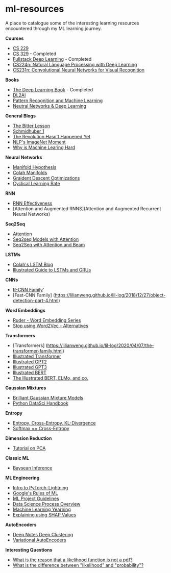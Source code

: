 # ml-resources

A place to catalogue some of the interesting learning resources encountered through my ML learning journey.


**Courses**
* [CS 229](https://see.stanford.edu/Course/CS229)
* [CS 329](https://stanford-cs329s.github.io/syllabus.html) - Completed
* [Fullstack Deep Learning](https://fullstackdeeplearning.com/spring2021/) - Completed
* [CS224n: Natural Language Processing with Deep Learning](http://web.stanford.edu/class/cs224n/)
* [CS231n: Convolutional Neural Networks for Visual Recognition](http://cs231n.stanford.edu/schedule.html)
  
**Books**
* [The Deep Learning Book](https://www.deeplearningbook.org/) - Completed
* [DL2AI](https://d2l.ai/index.html)
* [Pattern Recognition and Machine Learning](https://www.goodreads.com/book/show/55881.Pattern_Recognition_and_Machine_Learning)
* [Neutral Networks & Deep Learning](http://neuralnetworksanddeeplearning.com/)


**General Blogs**
* [The Bitter Lesson](http://www.incompleteideas.net/IncIdeas/BitterLesson.html)
* [Schmidhuber 1](https://people.idsia.ch/~juergen/most-cited-neural-nets.html)
* [The Revolution Hasn't Happened Yet](https://medium.com/@mijordan3/artificial-intelligence-the-revolution-hasnt-happened-yet-5e1d5812e1e7)
* [NLP's ImageNet Moment](https://thegradient.pub/nlp-imagenet/)
* [Why is Machine Learing Hard](http://ai.stanford.edu/~zayd/why-is-machine-learning-hard.html)

**Neural Networks**
* [Manifold Hypothesis](https://deepai.org/machine-learning-glossary-and-terms/manifold-hypothesis)
* [Colah Manifolds](https://colah.github.io/posts/2014-03-NN-Manifolds-Topology/)
* [Graident Descent Optimizations](https://ruder.io/optimizing-gradient-descent/)
* [Cyclical Learning Rate](https://arxiv.org/pdf/1506.01186.pdf)

**RNN**
* [RNN Effectiveness](http://karpathy.github.io/2015/05/21/rnn-effectiveness/)
* [Attention and Augmented RNNS](Attention and Augmented Recurrent Neural Networks)

**Seq2Seq**
* [Attention](https://lilianweng.github.io/lil-log/2018/06/24/attention-attention.html#a-family-of-attention-mechanisms)
* [Seq2seq Models with Attention](https://jalammar.github.io/visualizing-neural-machine-translation-mechanics-of-seq2seq-models-with-attention/)
* [Seq2Seq with Attention and Beam](https://guillaumegenthial.github.io/sequence-to-sequence.html)

**LSTMs**
* [Colah's LSTM Blog](https://colah.github.io/posts/2015-08-Understanding-LSTMs/)
* [Illustrated Guide to LSTMs and GRUs](https://towardsdatascience.com/illustrated-guide-to-lstms-and-gru-s-a-step-by-step-explanation-44e9eb85bf21)

**CNNs**
* [R-CNN Family](https://lilianweng.github.io/lil-log/2017/12/31/object-recognition-for-dummies-part-3.html)'
* [Fast-CNN Family] (https://lilianweng.github.io/lil-log/2018/12/27/object-detection-part-4.html)

**Word Embeddings**
* [Ruder - Word Embedding Series](https://ruder.io/word-embeddings-1/)
* [Stop using Word2Vec - Alternatives](https://multithreaded.stitchfix.com/blog/2017/10/18/stop-using-word2vec/)

**Transformers**
* [Transformers] (https://lilianweng.github.io/lil-log/2020/04/07/the-transformer-family.html)
* [Illustrated Transformer](http://jalammar.github.io/illustrated-transformer/)
* [Illustrated GPT2](http://jalammar.github.io/illustrated-gpt2/)
* [Illustrated GPT3](http://jalammar.github.io/how-gpt3-works-visualizations-animations/)
* [Illustrated BERT](http://jalammar.github.io/a-visual-guide-to-using-bert-for-the-first-time/)
* [The Illustrated BERT, ELMo, and co.](http://jalammar.github.io/illustrated-bert/)

**Gaussian Mixtures**
* [Brilliant Gaussian Mixture Models](https://brilliant.org/wiki/gaussian-mixture-model/)
* [Python DataSci Handbook](https://jakevdp.github.io/PythonDataScienceHandbook/05.12-gaussian-mixtures.html)
  
**Entropy**
* [Entropy, Cross-Entropy, KL-Divergence](https://www.youtube.com/watch?v=ErfnhcEV1O8&ab_channel=Aur%C3%A9lienG%C3%A9ron)
* [Softmax == Cross-Entropy](https://cs231n.github.io/linear-classify/)

**Dimension Reduction**
* [Tutorial on PCA](https://arxiv.org/abs/1404.1100)

**Classic ML**
* [Baysean Inference](https://towardsdatascience.com/probability-concepts-explained-bayesian-inference-for-parameter-estimation-90e8930e5348)

**ML Engineering**
* [Intro to PyTorch-Lightning](https://towardsdatascience.com/from-pytorch-to-pytorch-lightning-a-gentle-introduction-b371b7caaf09)
* [Google's Rules of ML](https://developers.google.com/machine-learning/guides/rules-of-ml)
* [ML Project Guidelines](https://www.jeremyjordan.me/ml-projects-guide/)
* [Data Science Process Overview](https://docs.microsoft.com/en-us/azure/architecture/data-science-process/overview)
* [Machine Learning Yearning](https://www.goodreads.com/en/book/show/30741739-machine-learning-yearning)
* [Explaining using SHAP Values](https://github.com/slundberg/shap)

**AutoEncoders**
* [Deep Notes Deep Clustering](https://deepnotes.io/deep-clustering)
* [Variational AutoEncoders](https://jaan.io/what-is-variational-autoencoder-vae-tutorial/)

**Interesting Questions**
* [What is the reason that a likelihood function is not a pdf?](https://stats.stackexchange.com/questions/31238/what-is-the-reason-that-a-likelihood-function-is-not-a-pdf)
* [What is the difference between "likelihood" and "probability"?](https://stats.stackexchange.com/questions/2641/what-is-the-difference-between-likelihood-and-probability)